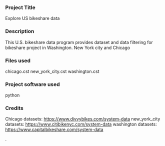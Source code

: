 

### Project Title
Explore US bikeshare data

### Description
This U.S. bikeshare data program provides dataset and data filtering for bikeshare project in Washington. New York city and Chicago
 
### Files used
chicago.cst
new_york_city.cst
washington.cst

### Project software used
python


### Credits
Chicago datasets: https://www.divvybikes.com/system-data
new_york_city datasets: https://www.citibikenyc.com/system-data
washington datasets: https://www.capitalbikeshare.com/system-data

.

